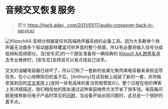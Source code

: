 # 音频交叉恢复服务

> 原文:[https://hack aday . com/2011/01/17/audio-crossover-back-in-service/](https://hackaday.com/2011/01/17/audio-crossover-back-in-service/)

![](../Images/6e54a10021399fcc5d4a66697cb3dd80.png "KlipschAA")
音频分频器是任何高端扬声器系统的必备工具。因为大多数单个扬声器无法像多个驱动器那样覆盖可听声音的整个频谱，所以有必要将输入信号分成低频和高频部分。当[安东尼]的一个朋友准备将一辆经典的 [Klipsch AA 跨界车](http://www.networkanthony.com/index.php/2011/01/klipsch-type-aa-crossover-rebuild/)送去专业维修时，[安东尼]坚持说可以省点钱自己动手。

交叉的油罐电容器已经坏了，所以订购了一套新的金属化聚丙烯电容器来承担这项任务。在小心地移除旧的盖子后，[Anthony]在试验板上组装了新的一套，并将板安装到旧的[交叉](http://en.wikipedia.org/wiki/Audio_crossover)底座上(连同一些有品味的麦当劳吸管垫片)。整个过程在他的博客上有详细描述，我们相信他的朋友通过这种家庭维修方法节省了很多钱。电容器问题是维修新旧电子产品时常见的[问题](http://hackaday.com/2009/02/18/lcd-repair/)，当设备开始出现问题时，这总是一个很好的着手点。